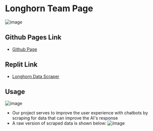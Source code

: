 # Longhorn Team Page

![image](https://trymondo.com/wp-content/uploads/2020/11/Chatbot.gif)
## Github Pages Link

- [Github Page](https://1855387.github.io/Longhorn/Repl)

## Replit Link

- [Longhorn Data Scraper](https://replit.com/@letyang23/AIChatBot#main.py)

## Usage
![image](https://encrypted-tbn0.gstatic.com/images?q=tbn:ANd9GcRD035O58YLyC8Fl_ew4ys7kKLjuUYyh3HUvA&usqp=CAU)
- Our project serves to improve the user experience with chatbots by scraping for data that can improve the AI's response
- A raw version of scraped data is shown below:
  ![image](https://imgur.com/a/PtTrG1w)

